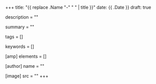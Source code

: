 +++
title: "{{ replace .Name "-" " " | title }}"
date: {{ .Date }}
draft: true

description = ""

summary = ""

tags = []

keywords = []

[amp]
    elements = []

[author]
    name = ""

[image]
    src = ""
+++

